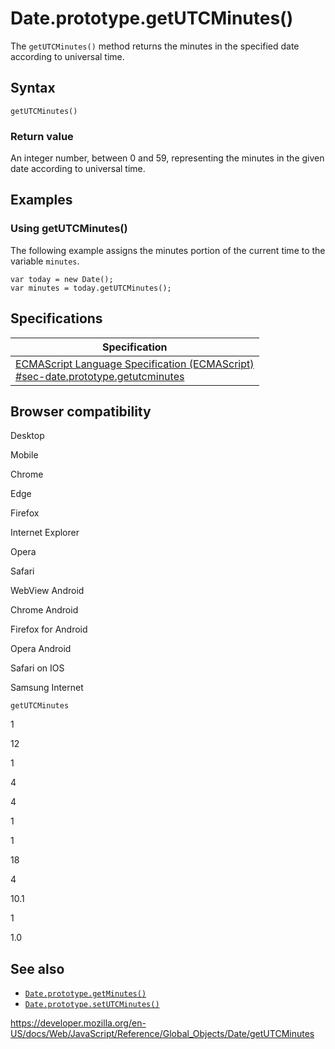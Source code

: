 Date.prototype.getUTCMinutes()
==============================

The `getUTCMinutes()` method returns the minutes in the specified date according to universal time.

Syntax
------

    getUTCMinutes()

### Return value

An integer number, between 0 and 59, representing the minutes in the given date according to universal time.

Examples
--------

### Using getUTCMinutes()

The following example assigns the minutes portion of the current time to the variable `minutes`.

    var today = new Date();
    var minutes = today.getUTCMinutes();

Specifications
--------------

<table><thead><tr class="header"><th>Specification</th></tr></thead><tbody><tr class="odd"><td><a href="https://tc39.es/ecma262/#sec-date.prototype.getutcminutes">ECMAScript Language Specification (ECMAScript)<br />
<span class="small">#sec-date.prototype.getutcminutes</span></a></td></tr></tbody></table>

Browser compatibility
---------------------

Desktop

Mobile

Chrome

Edge

Firefox

Internet Explorer

Opera

Safari

WebView Android

Chrome Android

Firefox for Android

Opera Android

Safari on IOS

Samsung Internet

`getUTCMinutes`

1

12

1

4

4

1

1

18

4

10.1

1

1.0

See also
--------

-   [`Date.prototype.getMinutes()`](getminutes)
-   [`Date.prototype.setUTCMinutes()`](setutcminutes)

<a href="https://developer.mozilla.org/en-US/docs/Web/JavaScript/Reference/Global_Objects/Date/getUTCMinutes" class="_attribution-link">https://developer.mozilla.org/en-US/docs/Web/JavaScript/Reference/Global_Objects/Date/getUTCMinutes</a>
